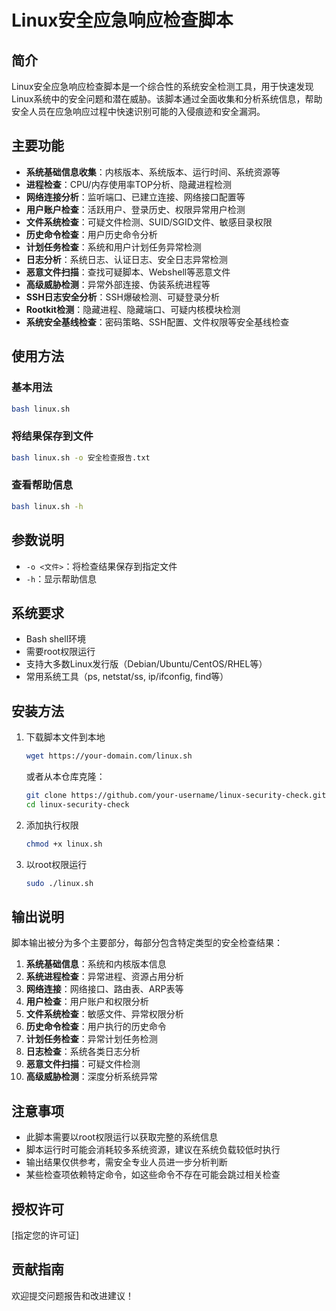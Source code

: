 # Linux安全应急响应检查脚本

## 简介

Linux安全应急响应检查脚本是一个综合性的系统安全检测工具，用于快速发现Linux系统中的安全问题和潜在威胁。该脚本通过全面收集和分析系统信息，帮助安全人员在应急响应过程中快速识别可能的入侵痕迹和安全漏洞。

## 主要功能

- **系统基础信息收集**：内核版本、系统版本、运行时间、系统资源等
- **进程检查**：CPU/内存使用率TOP分析、隐藏进程检测
- **网络连接分析**：监听端口、已建立连接、网络接口配置等
- **用户账户检查**：活跃用户、登录历史、权限异常用户检测
- **文件系统检查**：可疑文件检测、SUID/SGID文件、敏感目录权限
- **历史命令检查**：用户历史命令分析
- **计划任务检查**：系统和用户计划任务异常检测
- **日志分析**：系统日志、认证日志、安全日志异常检测
- **恶意文件扫描**：查找可疑脚本、Webshell等恶意文件
- **高级威胁检测**：异常外部连接、伪装系统进程等
- **SSH日志安全分析**：SSH爆破检测、可疑登录分析
- **Rootkit检测**：隐藏进程、隐藏端口、可疑内核模块检测
- **系统安全基线检查**：密码策略、SSH配置、文件权限等安全基线检查

## 使用方法

### 基本用法

```bash
bash linux.sh
```

### 将结果保存到文件

```bash
bash linux.sh -o 安全检查报告.txt
```

### 查看帮助信息

```bash
bash linux.sh -h
```

## 参数说明

- `-o <文件>`：将检查结果保存到指定文件
- `-h`：显示帮助信息

## 系统要求

- Bash shell环境
- 需要root权限运行
- 支持大多数Linux发行版（Debian/Ubuntu/CentOS/RHEL等）
- 常用系统工具（ps, netstat/ss, ip/ifconfig, find等）

## 安装方法

1. 下载脚本文件到本地
   ```bash
   wget https://your-domain.com/linux.sh
   ```
   或者从本仓库克隆：
   ```bash
   git clone https://github.com/your-username/linux-security-check.git
   cd linux-security-check
   ```

2. 添加执行权限
   ```bash
   chmod +x linux.sh
   ```

3. 以root权限运行
   ```bash
   sudo ./linux.sh
   ```

## 输出说明

脚本输出被分为多个主要部分，每部分包含特定类型的安全检查结果：

1. **系统基础信息**：系统和内核版本信息
2. **系统进程检查**：异常进程、资源占用分析
3. **网络连接**：网络接口、路由表、ARP表等
4. **用户检查**：用户账户和权限分析
5. **文件系统检查**：敏感文件、异常权限分析
6. **历史命令检查**：用户执行的历史命令
7. **计划任务检查**：异常计划任务检测
8. **日志检查**：系统各类日志分析
9. **恶意文件扫描**：可疑文件检测
10. **高级威胁检测**：深度分析系统异常

## 注意事项

- 此脚本需要以root权限运行以获取完整的系统信息
- 脚本运行时可能会消耗较多系统资源，建议在系统负载较低时执行
- 输出结果仅供参考，需安全专业人员进一步分析判断
- 某些检查项依赖特定命令，如这些命令不存在可能会跳过相关检查

## 授权许可

[指定您的许可证]

## 贡献指南

欢迎提交问题报告和改进建议！
